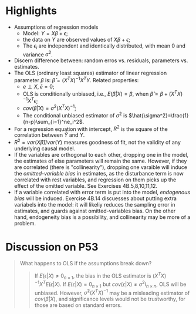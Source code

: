 # Highlights
- Assumptions of regression models
    - Model: $Y = X\beta + \epsilon$;
    - the data on $Y$ are observed values of $X\beta + \epsilon$;
    - The $\epsilon_i$ are independent and identically distributed, with mean $0$ and variance $\sigma^2$.
- Discern difference between: random erros vs. residuals, parameters vs. estimates.
- The OLS (ordinary least squares) estimator of linear regression parameter $\beta$ is: 
$\hat{\beta} = (X^TX)^{-1}X^TY$. Related properties:
    - $e\perp X, \bar{e}=0$;
    - OLS is conditionally unbiased, i.e., $E(\hat{\beta}|X)=\beta$, when $\hat{\beta}=\beta + (X^TX)^{-1}X^T\epsilon$;
    - $cov(\hat{\beta}|X)=\sigma^2(X^TX)^{-1}$;
    - The conditional unbiased estimator of $\sigma^2$ is $\hat{\sigma^2}=\frac{1}{n-p}\sum_{i=1}^ne_i^2$.
- For a regression equation with intercept, $R^2$ is the square of the correlation between $\hat{Y}$ and $Y$.
- $R^2=var(X\hat{\beta})/var(Y)$ measures goodness of fit, not the validity of any underlying causal model.
- If the variables are orthogonal to each other, dropping one in the model, the estimates of else parameters will remain the same. However, if they are correlated (there is "collinearity"), dropping one varaible will induce the *omitted-variable bias* in estimates, as the disturbance term is now correlated with rest variables, and regression on them picks up the effect of the omitted variable. See Exercises 4B.5,8,10,11,12.
- If a variable correlated with error term is put into the model, *endogenous bias* will be induced. Exercise 4B.14 discuesses about putting extra variabels into the model: it will likeliy reduces the sampling error in estimates, and guards against omitted-variables bias. On the other hand, endogeneity bias is a possibility, and collinearity may be more of a problem.

# Discussion on P53
> What happens to OLS if the assumptions break down?
>> If $E(\epsilon|X)\neq 0_{n\times 1}$, the bias in the OLS estimator is $(X^TX)^{-1}X^TE(\epsilon|X)$. If $E(\epsilon|X)= 0_{n\times 1}$ but $cov(\epsilon|X)\neq \sigma^2 I_{n\times n}$, OLS will be unbiased. However, $\hat{\sigma}^2(X^TX)^{-1}$ may be a misleading estimator of $cov(\hat{\beta}|X)$, and significance levels would not be trustworthy, for those are based on standard errors.